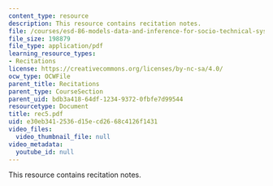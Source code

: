 ```yaml
---
content_type: resource
description: This resource contains recitation notes.
file: /courses/esd-86-models-data-and-inference-for-socio-technical-systems-spring-2007/e30eb3412536d15ecd2668c4126f1431_rec5.pdf
file_size: 198879
file_type: application/pdf
learning_resource_types:
- Recitations
license: https://creativecommons.org/licenses/by-nc-sa/4.0/
ocw_type: OCWFile
parent_title: Recitations
parent_type: CourseSection
parent_uid: bdb3a418-64df-1234-9372-0fbfe7d99544
resourcetype: Document
title: rec5.pdf
uid: e30eb341-2536-d15e-cd26-68c4126f1431
video_files:
  video_thumbnail_file: null
video_metadata:
  youtube_id: null
---
```

This resource contains recitation notes.